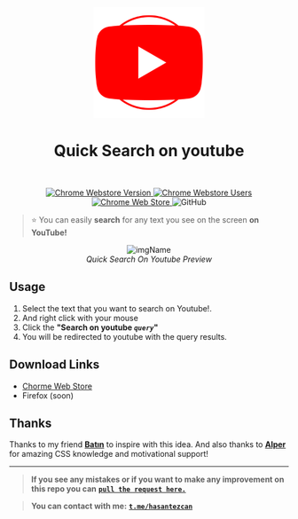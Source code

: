 <p align="center">
  <img width="200px" src="./src/assets/images/youtube-logo.png" />
  <h1 align="center">Quick Search on youtube</h1>
  <br/>
  <p align="center">
  <!-- <img src="https://github.com/checkly/headless-recorder/workflows/Lint%20&%20Build%20&%20Test/badge.svg?branch=master" alt="Github Build"/> -->
  
  <a href="https://chrome.google.com/webstore/detail/easy-web-reference/nogppkedjlemlmklibidcopeiegepngk?hl=en">
    <img href="https://chrome.google.com/webstore/detail/easy-web-reference/nogppkedjlemlmklibidcopeiegepngk?hl=en" src="https://img.shields.io/chrome-web-store/v/nogppkedjlemlmklibidcopeiegepngk?label=Chrome%20Webstore" alt="Chrome Webstore Version" />
    <img src="https://img.shields.io/chrome-web-store/users/nogppkedjlemlmklibidcopeiegepngk?label=Chrome%20Webstore%20-%20Users" alt="Chrome Webstore Users" /> 
    <img alt="Chrome Web Store" src="https://img.shields.io/chrome-web-store/stars/nogppkedjlemlmklibidcopeiegepngk?label=Rating">
  </a>
  
  <img alt="GitHub" src="https://img.shields.io/github/license/hasantezcan/easy-web-reference-chrome-extension">

  </p>
</p>

>  ⭐️ You can easily **search** for any text you see on the screen **on YouTube!**

<p align="center">
  <img alt="imgName" src="./chrome-web-store/preview.gif" width="800">
  <br>
	<em>Quick Search On Youtube Preview</em>
</p> 

## Usage

1. Select the text that you want to search on Youtube!.
2. And right click with your mouse
3. Click the **"Search on youtube _`query`_"** 
4. You will be redirected to youtube with the query results.

## Download Links
- [Chorme Web Store](-)
- Firefox (soon)

## Thanks 
Thanks to my friend [**Batın**](https://github.com/batin) to inspire with this idea. And also thanks to [**Alper**](https://github.com/alpercun) for amazing CSS knowledge and motivational support! 

---

> **If you see any mistakes or if you want to make any improvement on this repo you can** [**`pull the request here.`**](https://github.com/hasantezcan/quick-search-on-youtube/pulls) 

> **You can contact with me:** [**`t.me/hasantezcan`**](mailto:hasantezcan77+fromGithub@gmail.com)
